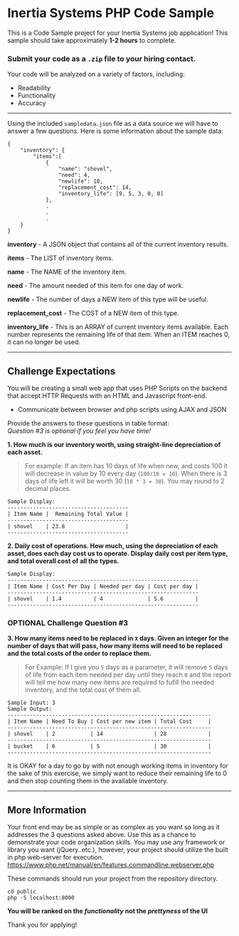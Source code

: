 # Inertia Systems PHP Code Sample
This is a Code Sample project for your Inertia Systems job application!
This sample should take approximately **1-2 hours** to complete. 

### **Submit your code as a `.zip` file to your hiring contact.**

Your code will be analyzed on a variety of factors, including:

   * Readability
   * Functionality
   * Accuracy
   
-------------
Using the included `sampledata.json` file as a data source we will have to answer a few questions.  Here is some information about the sample data:

```
{
    "inventory": {         
        "items":[            
            {
                "name": "shovel",  
                "need": 4,         
                "newlife": 10,     
                "replacement_cost": 14,   
                "inventory_life": [9, 5, 3, 0, 0]                         
            },
            .
            .
            .
    }
}
```
**inventory** - A JSON object that contains all of the current inventory results.

**items** - The LIST of inventory items.

**name** - The NAME of the inventory item.

**need** - The amount needed of this item for one day of work.

**newlife** - The number of days a NEW item of this type will be useful.

**replacement_cost** - The COST of a NEW item of this type.

**inventory_life** - This is an ARRAY of current inventory items available.  Each number represents the remaining life of that item.  When an ITEM reaches 0, it can no longer be used.

-------
## Challenge Expectations
You will be creating a small web app that uses PHP Scripts on the backend that accept HTTP Requests with an HTML and Javascript front-end.  
* Communicate between browser and php scripts using AJAX and JSON

Provide the answers to these questions in table format:  
_Question #3 is optional if you feel you have time!_

**1. How much is our inventory worth, using straight-line depreciation of each asset.**
>For example: If an item has 10 days of life when new, and costs 100 it will decrease in value by 10 every day (`100/10 = 10`).  When there is 3 days of life left it will be worth 30 (`10 * 3 = 30`). You may round to 2 decimal places.
```
Sample Display: 
--------------------------------------
| Item Name |  Remaining Total Value |
--------------------------------------
| shovel    | 23.8                   |
--------------------------------------
```

**2.  Daily cost of operations.  How much, using the depreciation of each asset, does each day cost us to operate.  Display daily cost per item type, and total overall cost of all the types.**

```
Sample Display: 
------------------------------------------------------------
| Item Name | Cost Per Day | Needed per day | Cost per day |
------------------------------------------------------------
| shovel    | 1.4          | 4              | 5.6          |
------------------------------------------------------------
```


### **OPTIONAL** Challenge Question #3
**3.  How many items need to be replaced in `X` days.  Given an integer for the number of days that will pass, how many items will need to be replaced and the total costs of the order to replace them.**
>For Example:  If I give you `5` days as a parameter, it will remove `5` days of life from each item needed per day until they reach `0` and the report will tell me how many new items are required to fufill the needed inventory, and the total cost of them all.  

```
Sample Input: 3
Sample Output: 
----------------------------------------------------------------
| Item Name | Need To Buy | Cost per new item | Total Cost     |
----------------------------------------------------------------
| shovel    | 2           | 14                | 28             |
----------------------------------------------------------------
| bucket    | 6           | 5                 | 30             |
----------------------------------------------------------------
```

It is OKAY for a day to go by with not enough working items in inventory for the sake of this exercise, we simply want to reduce their remaining life to 0 and then stop counting them in the available inventory.

----
## More Information
Your front end may be as simple or as complex as you want so long as it addresses the 3 questions asked above.  Use this as a chance to demonstrate your code organization skills.  You may use any framework or library you want (jQuery..etc.), however, your project should utilize the built in php web-server for execution. https://www.php.net/manual/en/features.commandline.webserver.php

These commands should run your project from the repository directory.
```
cd public
php -S localhost:8000
````
**You will be ranked on the _functionality_ not the _prettyness_ of the UI**

Thank you for applying!  

